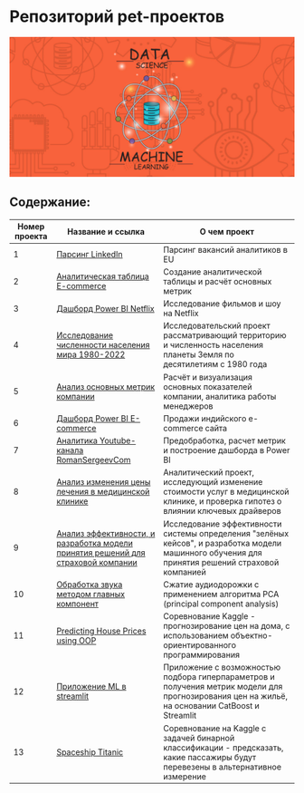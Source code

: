 # Репозиторий pet-проектов
![Image](pet_project.png)
## Содержание:
| Номер проекта | Название и ссылка | О чем проект                                                     |
|---------------|-------------------|------------------------------------------------------------------|
|1              |[Парсинг LinkedIn](https://github.com/AlexeyK12/Pet_projects/tree/main/Парсинг%20LinkedIn)|Парсинг вакансий аналитиков в EU|
|2              |[Аналитическая таблица E-commerce](https://github.com/AlexeyK12/Pet_projects/blob/main/Аналитическая%20таблица%20E-commerce/Аналитическая%20таблица%20E-commerce.ipynb)|Создание аналитической таблицы и расчёт основных метрик|
|3              |[Дашборд Power BI Netflix](https://github.com/AlexeyK12/Pet_projects/tree/main/Дашборд%20в%20Power%20BI%20-%20Netflix)|Исследование фильмов и шоу на Netflix|
|4              |[Исследование численности населения мира 1980-2022](https://github.com/AlexeyK12/Pet_projects/blob/main/Исследовательский%20анализ%20населения%20мира%201980-2022/Исследовательский%20анализ%20населения%20мира%201980-2022.ipynb)|Исследовательский проект рассматривающий территорию и численность населения планеты Земля по десятилетиям с 1980 года|
|5              |[Анализ основных метрик компании](https://github.com/AlexeyK12/Pet_projects/blob/main/Метрики%20компании/Расчёт%20и%20визуализация%20основных%20метрик%20компании.ipynb)|Расчёт и визуализация основных показателей компании, аналитика работы менеджеров|
|6              |[Дашборд Power BI E-commerce](https://github.com/AlexeyK12/Pet_projects/tree/main/Дашборд%20Power%20BI%20-%20E-commerce)|Продажи индийского e-commerce сайта|
|7              |[Аналитика Youtube-канала RomanSergeevCom](https://github.com/AlexeyK12/Pet_projects/tree/main/Аналитика%20Youtube-канала%20RomanSergeevCom)|Предобработка, расчет метрик и построение дашборда в Power BI|
|8              |[Анализ изменения цены лечения в медицинской клинике](https://github.com/AlexeyK12/Pet_projects/blob/main/Анализ%20изменения%20цены%20лечения%20в%20медицинской%20клинике/Анализ%20изменения%20цены%20лечения%20в%20медицинской%20клинике.ipynb)|Аналитический проект, исследующий изменение стоимости услуг в медицинской клинике, и проверка гипотез о влиянии ключевых драйверов|
|9              |[Анализ эффективности, и разработка модели принятия решений для страховой компании](https://github.com/AlexeyK12/Pet_projects/blob/main/Анализ%20эффективности%2C%20и%20разработка%20модели%20принятия%20решений/Система%20принятия%20решений%20страховой%20компанией.ipynb)|Исследование эффективности системы определения "зелёных кейсов", и разработка модели машинного обучения для принятия решений страховой компанией| 
|10             |[Обработка звука методом главных компонент](https://github.com/AlexeyK12/PET-projects/blob/main/Обработка%20звука%20методом%20главных%20компонент/Обработка%20звука%20методом%20главных%20компонент.ipynb)|Сжатие аудиодорожки с применением алгоритма PCA (principal component analysis)| 
|11             |[Predicting House Prices using OOP](https://github.com/AlexeyK12/PET-projects/blob/main/Predicting%20House%20Prices%20using%20OOP/Проект_2_ООП.ipynb)|Соревнование Kaggle - прогнозирование цен на дома, с использованием объектно-ориентированного программирования| 
|12             |[Приложение ML в streamlit](https://github.com/AlexeyK12/PET-projects/tree/main/Приложение%20ML%20в%20Streamlit)|Приложение с возможностью подбора гиперпараметров и получения метрик модели для прогнозирования цен на жильё, на основании CatBoost и Streamlit| 
|13             |[Spaceship Titanic](https://github.com/AlexeyK12/PET-projects/blob/main/Spaceship%20Titanic/Git_version.ipynb)|Соревнование на Kaggle с задачей бинарной классификации - предсказать, какие пассажиры будут перевезены в альтернативное измерение| 
